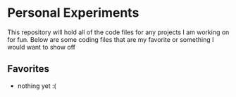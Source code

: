# Personal Experiments
This repository will hold all of the code files for any projects I am working on for fun. Below are some coding files that are my favorite or something I would want to show off

## Favorites
* nothing yet :(
